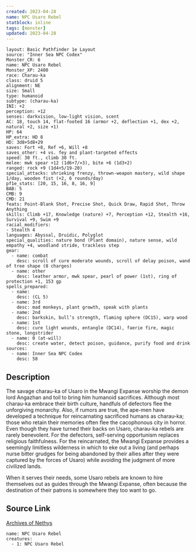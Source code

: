 ```yaml
---
created: 2023-04-28
name: NPC Usaro Rebel
statblock: inline
tags: [monster]
updated: 2023-04-28
---
```

```statblock
layout: Basic Pathfinder 1e Layout
source: "Inner Sea NPC Codex"
Monster_CR: 6
name: NPC Usaro Rebel
Monster_XP: 2400
race: Charau-ka
class: druid 5
alignment: NE
size: Small
type: humanoid
subtype: (charau-ka)
INI: +2
perception: +12
senses: darkvision, low-light vision, scent
AC: 18, touch 14, flat-footed 16 (armor +2, deflection +1, dex +2, natural +2, size +1)
HP: 64
HP_extra: HD 8
HD: 3d8+5d8+29
saves: Fort +8, Ref +6, Will +8
saves_other: +4 vs. fey and plant-targeted effects
speed: 30 ft., climb 30 ft.
melee: mwk spear +12 (1d6+7/×3), bite +6 (1d3+2)
ranged: rock +9 (1d4+5/19-20)
special_attacks: shrieking frenzy, thrown-weapon mastery, wild shape 1/day, wooden fist (+2, 6 rounds/day)
pf1e_stats: [20, 15, 16, 8, 16, 9]
BAB: 5
CMB: 9
CMD: 21
feats: Point-Blank Shot, Precise Shot, Quick Draw, Rapid Shot, Throw Anything
skills: Climb +17, Knowledge (nature) +7, Perception +12, Stealth +16, Survival +9, Swim +9
racial_modifiers:
- Stealth 4
languages: Abyssal, Druidic, Polyglot
special_qualities: nature bond (Plant domain), nature sense, wild empathy +4, woodland stride, trackless step
gear:
  - name: combat
    desc: scroll of cure moderate wounds, scroll of delay poison, wand of tree shape (8 charges)
  - name: other
    desc: leather armor, mwk spear, pearl of power (1st), ring of protection +1, 153 gp
spells_prepared:
  - name:
    desc: (CL 5)
  - name: 3rd
    desc: mad monkeys, plant growth, speak with plants
  - name: 2nd
    desc: barkskin, bull’s strength, flaming sphere (DC15), warp wood
  - name: 1st
    desc: cure light wounds, entangle (DC14), faerie fire, magic stone, longstrider
  - name: 0 (at-will)
    desc: create water, detect poison, guidance, purify food and drink
sources:
  - name: Inner Sea NPC Codex
    desc: 58
```
## Description
The savage charau-ka of Usaro in the Mwangi Expanse worship the demon lord Angazhan and toil to bring him humanoid sacrifices. Although most charau-ka embrace their birth culture, handfuls of defectors flee the unforgiving monarchy. Also, if rumors are true, the ape-men have developed a technique for reincarnating sacrificed humans as charau-ka; those who retain their memories often flee the cacophonous city in horror. Even though they have turned their backs on Usaro, charau-ka rebels are rarely benevolent. For the defectors, self-serving opportunism replaces religious faithfulness. For the reincarnated, the Mwangi Expanse provides a seemingly limitless wilderness in which to eke out a living (and perhaps nurse bitter grudges for being abandoned by their allies after they were captured by the forces of Usaro) while avoiding the judgment of more civilized lands.

When it serves their needs, some Usaro rebels are known to hire themselves out as guides through the Mwangi Expanse, often because the destination of their patrons is somewhere they too want to go.
## Source Link
[Archives of Nethys](https://aonprd.com/NPCDisplay.aspx?ItemName=Usaro%20Rebel)
```encounter-table
name: NPC Usaro Rebel
creatures:
  - 1: NPC Usaro Rebel
```
